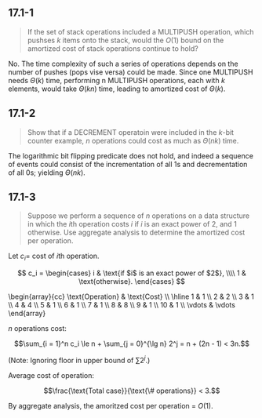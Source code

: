 ## 17.1-1

> If the set of stack operations included a $\text{MULTIPUSH}$ operation, which pushses $k$ items onto the stack, would the $O(1)$ bound on the amortized cost of stack operations continue to hold?

No. The time complexity of such a series of operations depends on the number of pushes (pops vise versa) could be made. Since one $\text{MULTIPUSH}$ needs $\Theta(k)$ time, performing n $\text{MULTIPUSH}$ operations, each with $k$ elements, would take $\Theta(kn)$ time, leading to amortized cost of $\Theta(k)$.

## 17.1-2

> Show that if a $\text{DECREMENT}$ operatoin were included in the $k$-bit counter example, $n$ operations could cost as much as $\Theta(nk)$ time.

The logarithmic bit flipping predicate does not hold, and indeed a sequence of events could consist of the incrementation of all $1$s and decrementation of all $0$s; yielding $\Theta(nk)$.

## 17.1-3

> Suppose we perform a sequence of $n$ operations on a data structure in which the $i$th operation costs $i$ if $i$ is an exact power of $2$, and $1$ otherwise. Use aggregate analysis to determine the amortized cost per operation.

Let $c_i =$ cost of $i$th operation.

$$
c_i =
\begin{cases}
i & \text{if $i$ is an exact power of $2$}, \\\\
1 & \text{otherwise}.
\end{cases}
$$

\begin{array}{cc}
\text{Operation} & \text{Cost} \\\\
\hline
 1 & 1 \\\\
 2 & 2 \\\\
 3 & 1 \\\\
 4 & 4 \\\\
 5 & 1 \\\\
 6 & 1 \\\\
 7 & 1 \\\\
 8 & 8 \\\\
 9 & 1 \\\\
10 & 1 \\\\
\vdots & \vdots
\end{array}

$n$ operations cost:

$$\sum_{i = 1}^n c_i \le n + \sum_{j = 0}^{\lg n} 2^j = n + (2n - 1) < 3n.$$

(Note: Ignoring floor in upper bound of $\sum 2^j$.)

Average cost of operation:

$$\frac{\text{Total case}}{\text{\# operations}} < 3.$$

By aggregate analysis, the amoritzed cost per operation = $O(1)$.
